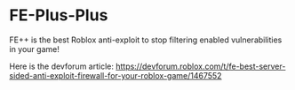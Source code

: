 # FE-Plus-Plus
FE++ is the best Roblox anti-exploit to stop filtering enabled vulnerabilities in your game!

Here is the devforum article: https://devforum.roblox.com/t/fe-best-server-sided-anti-exploit-firewall-for-your-roblox-game/1467552
